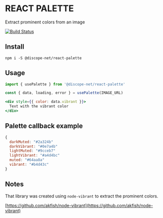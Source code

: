 # REACT PALETTE

Extract prominent colors from an image

[![Build Status](https://travis-ci.org/leonardokl/react-palette.svg?branch=master)](https://travis-ci.org/leonardokl/react-palette)

## Install
```
npm i -S @discope-net/react-palette
```

## Usage
```jsx
import { usePalette } from '@discope-net/react-palette'

const { data, loading, error } = usePalette(IMAGE_URL)

<div style={{ color: data.vibrant }}>
  Text with the vibrant color
</div>
```

## Palette callback example
```js
{
  darkMuted: "#2a324b"
  darkVibrant: "#0e7a4b"
  lightMuted: "#9cceb7"
  lightVibrant: "#a4d4bc"
  muted: "#64aa8a"
  vibrant: "#b4d43c"
}
```

## Notes

That library was created using `node-vibrant` to extract the prominent colors.

[https://github.com/akfish/node-vibrant](https://github.com/akfish/node-vibrant)
